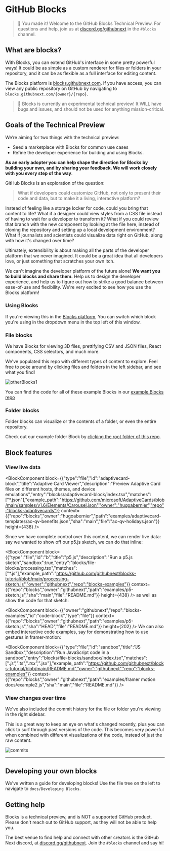 # GitHub Blocks

> 🎉 You made it! Welcome to the GitHub Blocks Technical Preview. For questions and help, join us at [discord.gg/githubnext](https://discord.gg/githubnext) in the `#blocks` channel.
## What are blocks?

With Blocks, you can extend GitHub's interface in some pretty powerful ways! It could be as simple as a custom renderer for files or folders in your repository, and it can be as flexible as a full interface for editing content.

The Blocks platform is [blocks.githubnext.com](https://blocks.githubnext.com). If you have access, you can view any public repository on GitHub by navigating to `blocks.githubnext.com/{owner}/{repo}`.

> 🚨 Blocks is currently an experimental technical preview! It WILL have bugs and issues, and should not be used for anything mission-critical.

## Goals of the Technical Preview

We’re aiming for two things with the technical preview:
- Seed a marketplace with Blocks for common use cases
- Refine the developer experience for building and using Blocks.

**As an early adopter you can help shape the direction for Blocks by building your own, and by sharing your feedback. We will work closely with you every step of the way**.

GitHub Blocks is an exploration of the question:

> What if developers could customize GitHub, not only to present their code and data, but to make it a living, interactive platform?

Instead of feeling like a storage locker for code, could you bring that content to life? What if a designer could view styles from a CSS file instead of having to wait for a developer to transform it? What if you could review that branch with the new component by looking at the file here, instead of cloning the repository and setting up a local development environment? What if journalists and scientists could visualize data right on GitHub, along with how it's changed over time?

Ultimately, extensibility is about making all the parts of the developer platform that we never imagined. It could be a great idea that all developers love, or just something that scratches your own itch. 

We can't imagine the developer platform of the future alone! **We want you to build blocks and share them.** Help us to design the developer experience, and help us to figure out how to strike a good balance between ease-of-use and flexibility. We're very excited to see how you use the Blocks platform!

### Using Blocks

If you're viewing this in the [Blocks platform](https://blocks.githubnext.com), You can switch which block you're using in the dropdown menu in the top left of this window.

### File blocks 

We have Blocks for viewing 3D files, prettifying CSV and JSON files, React components, CSS selectors, and much more.

We've populated this repo with different types of content to explore. Feel free to poke around by clicking files and folders in the left sidebar, and see what you find!

![otherBlocks1](https://user-images.githubusercontent.com/8978670/144443697-ed57d444-8db2-4d34-80ec-ce474fe81c71.gif)

You can find the code for all of these example Blocks in our [example Blocks repo](https://github.com/githubnext/blocks-examples)

### Folder blocks

Folder blocks can visualize or the contents of a folder, or even the entire repository.

Check out our example folder Block by [clicking the root folder of this repo](https://blocks.githubnext.com/githubnext/blocks).

## Block features

### View live data

<BlockComponent
block={{"type":"file","id":"adaptivecard-block","title":"Adaptive Card Viewer","description":"Preview Adaptive Card files on different hosts, themes, and device emulations","entry":"blocks/adaptivecard-block/index.tsx","matches":["*.json"],"example_path":"https://github.com/microsoft/AdaptiveCards/blob/main/samples/v1.6/Elements/Carousel.json","owner":"hugoabernier","repo":"blocks-adaptivecards"}}
context={{"repo":"blocks","owner":"hugoabernier","path":"examples/adaptivecard-templates/ac-qv-benefits.json","sha":"main","file":"ac-qv-holidays.json"}}
height={438}
/>

Since we have complete control over this content, we can render live data: say we wanted to show off our p5.js sketch, we can do that inline:

<BlockComponent
block={{"type":"file","id":"b","title":"p5.js","description":"Run a p5.js sketch","sandbox":true,"entry":"blocks/file-blocks/processing.tsx","matches":["*.js"],"example_path":"https://github.com/githubnext/blocks-tutorial/blob/main/processing-sketch.js","owner":"githubnext","repo":"blocks-examples"}}
context={{"repo":"blocks","owner":"githubnext","path":"examples/p5-sketch.js","sha":"main","file":"README.md"}}
height={438}
/>
as well as show the code for that sketch:

<BlockComponent
block={{"owner":"githubnext","repo":"blocks-examples","id":"code-block","type":"file"}}
context={{"repo":"blocks","owner":"githubnext","path":"examples/p5-sketch.js","sha":"HEAD","file":"README.md"}}
height={202}
/>
We can also embed interactive code examples, say for demonstrating how to use gestures in framer-motion:

<BlockComponent
block={{"type":"file","id":"sandbox","title":"JS Sandbox","description":"Run JavaScript code in a sandbox","entry":"blocks/file-blocks/sandbox/index.tsx","matches":["*.js","*.ts","*.tsx","*.jsx"],"example_path":"https://github.com/githubnext/blocks-tutorial/blob/main/README.md","owner":"githubnext","repo":"blocks-examples"}}
context={{"repo":"blocks","owner":"githubnext","path":"examples/framer motion docs/example2.js","sha":"main","file":"README.md"}}
/>

### View changes over time

We've also included the commit history for the file or folder you're viewing in the right sidebar.

This is a great way to keep an eye on what's changed recently, plus you can click to surf through past versions of the code. This becomes very powerful when combined with different visualizations of the code, instead of just the raw content.

![commits](https://user-images.githubusercontent.com/8978670/144443772-36c4f827-d09b-4b03-99cd-e20ecadcf813.gif)


---

## Developing your own blocks

We've written a guide for developing blocks! Use the file tree on the left to navigate to `docs/Developing Blocks`.

## Getting help

Blocks is a technical preview, and is NOT a supported GitHub product. Please don't reach out to GitHub support, as they will not be able to help you.

The best venue to find help and connect with other creators is the GitHub Next discord, at [discord.gg/githubnext](https://discord.gg/githubnext). Join the `#blocks` channel and say hi!

